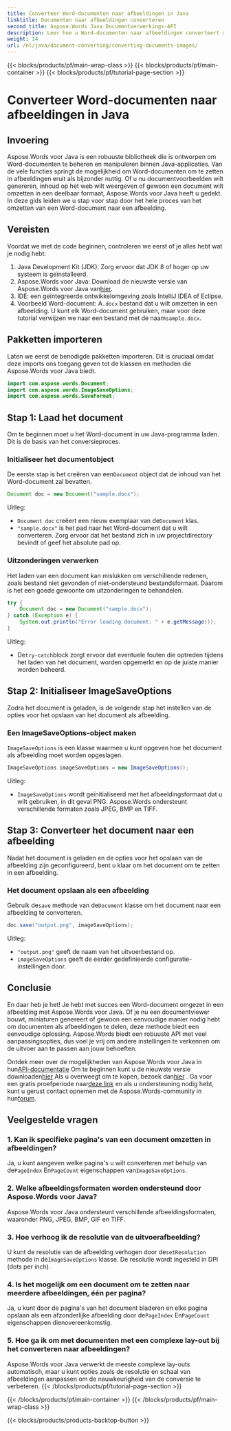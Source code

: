 ```yaml
---
title: Converteer Word-documenten naar afbeeldingen in Java
linktitle: Documenten naar afbeeldingen converteren
second_title: Aspose.Words Java Documentverwerkings-API
description: Leer hoe u Word-documenten naar afbeeldingen converteert met Aspose.Words voor Java. Stapsgewijze handleiding, compleet met codevoorbeelden en FAQ's.
weight: 14
url: /nl/java/document-converting/converting-documents-images/
---
```


{{< blocks/products/pf/main-wrap-class >}}
{{< blocks/products/pf/main-container >}}
{{< blocks/products/pf/tutorial-page-section >}}

# Converteer Word-documenten naar afbeeldingen in Java


## Invoering

Aspose.Words voor Java is een robuuste bibliotheek die is ontworpen om Word-documenten te beheren en manipuleren binnen Java-applicaties. Van de vele functies springt de mogelijkheid om Word-documenten om te zetten in afbeeldingen eruit als bijzonder nuttig. Of u nu documentvoorbeelden wilt genereren, inhoud op het web wilt weergeven of gewoon een document wilt omzetten in een deelbaar formaat, Aspose.Words voor Java heeft u gedekt. In deze gids leiden we u stap voor stap door het hele proces van het omzetten van een Word-document naar een afbeelding.

## Vereisten

Voordat we met de code beginnen, controleren we eerst of je alles hebt wat je nodig hebt:

1. Java Development Kit (JDK): Zorg ervoor dat JDK 8 of hoger op uw systeem is geïnstalleerd.
2.  Aspose.Words voor Java: Download de nieuwste versie van Aspose.Words voor Java van[hier](https://releases.aspose.com/words/java/).
3. IDE: een geïntegreerde ontwikkelomgeving zoals IntelliJ IDEA of Eclipse.
4. Voorbeeld Word-document: A`.docx` bestand dat u wilt omzetten in een afbeelding. U kunt elk Word-document gebruiken, maar voor deze tutorial verwijzen we naar een bestand met de naam`sample.docx`.

## Pakketten importeren

Laten we eerst de benodigde pakketten importeren. Dit is cruciaal omdat deze imports ons toegang geven tot de klassen en methoden die Aspose.Words voor Java biedt.

```java
import com.aspose.words.Document;
import com.aspose.words.ImageSaveOptions;
import com.aspose.words.SaveFormat;
```

## Stap 1: Laad het document

Om te beginnen moet u het Word-document in uw Java-programma laden. Dit is de basis van het conversieproces.

### Initialiseer het documentobject

 De eerste stap is het creëren van een`Document` object dat de inhoud van het Word-document zal bevatten.

```java
Document doc = new Document("sample.docx");
```

Uitleg:
- `Document doc` creëert een nieuw exemplaar van de`Document` klas.
- `"sample.docx"` is het pad naar het Word-document dat u wilt converteren. Zorg ervoor dat het bestand zich in uw projectdirectory bevindt of geef het absolute pad op.

### Uitzonderingen verwerken

Het laden van een document kan mislukken om verschillende redenen, zoals bestand niet gevonden of niet-ondersteund bestandsformaat. Daarom is het een goede gewoonte om uitzonderingen te behandelen.

```java
try {
    Document doc = new Document("sample.docx");
} catch (Exception e) {
    System.out.println("Error loading document: " + e.getMessage());
}
```

Uitleg:
-  De`try-catch`block zorgt ervoor dat eventuele fouten die optreden tijdens het laden van het document, worden opgemerkt en op de juiste manier worden beheerd.

## Stap 2: Initialiseer ImageSaveOptions

Zodra het document is geladen, is de volgende stap het instellen van de opties voor het opslaan van het document als afbeelding.

### Een ImageSaveOptions-object maken

`ImageSaveOptions` is een klasse waarmee u kunt opgeven hoe het document als afbeelding moet worden opgeslagen.

```java
ImageSaveOptions imageSaveOptions = new ImageSaveOptions();
```

Uitleg:
- `ImageSaveOptions` wordt geïnitialiseerd met het afbeeldingsformaat dat u wilt gebruiken, in dit geval PNG. Aspose.Words ondersteunt verschillende formaten zoals JPEG, BMP en TIFF.

## Stap 3: Converteer het document naar een afbeelding

Nadat het document is geladen en de opties voor het opslaan van de afbeelding zijn geconfigureerd, bent u klaar om het document om te zetten in een afbeelding.

### Het document opslaan als een afbeelding

 Gebruik de`save` methode van de`Document` klasse om het document naar een afbeelding te converteren.

```java
doc.save("output.png", imageSaveOptions);
```

Uitleg:
- `"output.png"` geeft de naam van het uitvoerbestand op.
- `imageSaveOptions` geeft de eerder gedefinieerde configuratie-instellingen door.

## Conclusie

En daar heb je het! Je hebt met succes een Word-document omgezet in een afbeelding met Aspose.Words voor Java. Of je nu een documentviewer bouwt, miniaturen genereert of gewoon een eenvoudige manier nodig hebt om documenten als afbeeldingen te delen, deze methode biedt een eenvoudige oplossing. Aspose.Words biedt een robuuste API met veel aanpassingsopties, dus voel je vrij om andere instellingen te verkennen om de uitvoer aan te passen aan jouw behoeften.

 Ontdek meer over de mogelijkheden van Aspose.Words voor Java in hun[API-documentatie](https://reference.aspose.com/words/java/) Om te beginnen kunt u de nieuwste versie downloaden[hier](https://releases.aspose.com/words/java/) Als u overweegt om te kopen, bezoek dan[hier](https://purchase.aspose.com/buy) . Ga voor een gratis proefperiode naar[deze link](https://releases.aspose.com/) en als u ondersteuning nodig hebt, kunt u gerust contact opnemen met de Aspose.Words-community in hun[forum](https://forum.aspose.com/c/words/8).
## Veelgestelde vragen

### 1. Kan ik specifieke pagina's van een document omzetten in afbeeldingen?

 Ja, u kunt aangeven welke pagina's u wilt converteren met behulp van de`PageIndex` En`PageCount` eigenschappen van`ImageSaveOptions`.

### 2. Welke afbeeldingsformaten worden ondersteund door Aspose.Words voor Java?

Aspose.Words voor Java ondersteunt verschillende afbeeldingsformaten, waaronder PNG, JPEG, BMP, GIF en TIFF.

### 3. Hoe verhoog ik de resolutie van de uitvoerafbeelding?

 U kunt de resolutie van de afbeelding verhogen door de`setResolution` methode in de`ImageSaveOptions` klasse. De resolutie wordt ingesteld in DPI (dots per inch).

### 4. Is het mogelijk om een document om te zetten naar meerdere afbeeldingen, één per pagina?

 Ja, u kunt door de pagina's van het document bladeren en elke pagina opslaan als een afzonderlijke afbeelding door de`PageIndex` En`PageCount` eigenschappen dienovereenkomstig.

### 5. Hoe ga ik om met documenten met een complexe lay-out bij het converteren naar afbeeldingen?

Aspose.Words voor Java verwerkt de meeste complexe lay-outs automatisch, maar u kunt opties zoals de resolutie en schaal van afbeeldingen aanpassen om de nauwkeurigheid van de conversie te verbeteren.
{{< /blocks/products/pf/tutorial-page-section >}}

{{< /blocks/products/pf/main-container >}}
{{< /blocks/products/pf/main-wrap-class >}}

{{< blocks/products/products-backtop-button >}}
